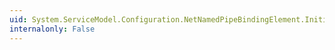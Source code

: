```yaml
---
uid: System.ServiceModel.Configuration.NetNamedPipeBindingElement.InitializeFrom(System.ServiceModel.Channels.Binding)
internalonly: False
---
```

